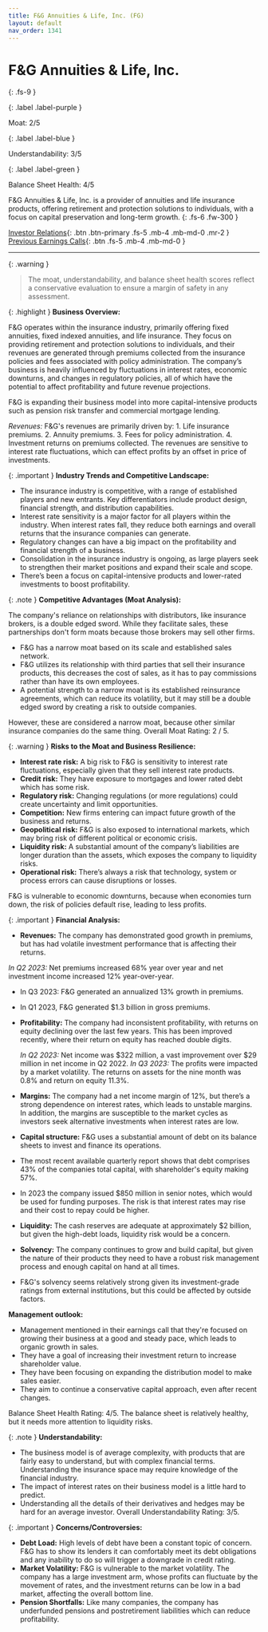 ```yaml
---
title: F&G Annuities & Life, Inc. (FG)
layout: default
nav_order: 1341
---
```


# F&G Annuities & Life, Inc.
{: .fs-9 }

{: .label .label-purple }

Moat: 2/5

{: .label .label-blue }

Understandability: 3/5

{: .label .label-green }

Balance Sheet Health: 4/5

F&G Annuities & Life, Inc. is a provider of annuities and life insurance products, offering retirement and protection solutions to individuals, with a focus on capital preservation and long-term growth.
{: .fs-6 .fw-300 }

[Investor Relations](https://www.google.com/search?q=FG+investor+relations){: .btn .btn-primary .fs-5 .mb-4 .mb-md-0 .mr-2 }
[Previous Earnings Calls](https://discountingcashflows.com/company/FG/transcripts/){: .btn .fs-5 .mb-4 .mb-md-0 }

---

{: .warning }
>The moat, understandability, and balance sheet health scores reflect a conservative evaluation to ensure a margin of safety in any assessment.



{: .highlight }
**Business Overview:**

F&G operates within the insurance industry, primarily offering fixed annuities, fixed indexed annuities, and life insurance. They focus on providing retirement and protection solutions to individuals, and their revenues are generated through premiums collected from the insurance policies and fees associated with policy administration.  The company’s business is heavily influenced by fluctuations in interest rates, economic downturns, and changes in regulatory policies, all of which have the potential to affect profitability and future revenue projections.

F&G is expanding their business model into more capital-intensive products such as pension risk transfer and commercial mortgage lending.

*Revenues:* F&G's revenues are primarily driven by:
     1. Life insurance premiums.
     2. Annuity premiums.
     3. Fees for policy administration.
     4. Investment returns on premiums collected.
     The revenues are sensitive to interest rate fluctuations, which can effect profits by an offset in price of investments. 

{: .important }
**Industry Trends and Competitive Landscape:**

* The insurance industry is competitive, with a range of established players and new entrants. Key differentiators include product design, financial strength, and distribution capabilities. 
* Interest rate sensitivity is a major factor for all players within the industry. When interest rates fall, they reduce both earnings and overall returns that the insurance companies can generate.
* Regulatory changes can have a big impact on the profitability and financial strength of a business. 
* Consolidation in the insurance industry is ongoing, as large players seek to strengthen their market positions and expand their scale and scope.
* There’s been a focus on capital-intensive products and lower-rated investments to boost profitability.

{: .note }
**Competitive Advantages (Moat Analysis):**

The company's reliance on relationships with distributors, like insurance brokers, is a double edged sword. While they facilitate sales, these partnerships don't form moats because those brokers may sell other firms. 

*   F&G has a narrow moat based on its scale and established sales network.
*   F&G utilizes its relationship with third parties that sell their insurance products, this decreases the cost of sales, as it has to pay commissions rather than have its own employees.
*   A potential strength to a narrow moat is its established reinsurance agreements, which can reduce its volatility, but it may still be a double edged sword by creating a risk to outside companies.

However, these are considered a narrow moat, because other similar insurance companies do the same thing. 
Overall Moat Rating: 2 / 5.

{: .warning }
**Risks to the Moat and Business Resilience:**

*   **Interest rate risk:** A big risk to F&G is sensitivity to interest rate fluctuations, especially given that they sell interest rate products.
*   **Credit risk:** They have exposure to mortgages and lower rated debt which has some risk.
*   **Regulatory risk:** Changing regulations (or more regulations) could create uncertainty and limit opportunities.
*   **Competition:**  New firms entering can impact future growth of the business and returns. 
*  **Geopolitical risk:** F&G is also exposed to international markets, which may bring risk of different political or economic crisis.
* **Liquidity risk:** A substantial amount of the company’s liabilities are longer duration than the assets, which exposes the company to liquidity risks.
*   **Operational risk:** There’s always a risk that technology, system or process errors can cause disruptions or losses.

F&G is vulnerable to economic downturns, because when economies turn down, the risk of policies default rise, leading to less profits.

{: .important }
**Financial Analysis:**

*   **Revenues:** The company has demonstrated good growth in premiums, but has had volatile investment performance that is affecting their returns.

   *In Q2 2023:* Net premiums increased 68% year over year and net investment income increased 12% year-over-year.
   * In Q3 2023: F&G generated an annualized 13% growth in premiums. 
   * In Q1 2023, F&G generated $1.3 billion in gross premiums.

*  **Profitability:** The company had inconsistent profitability, with returns on equity declining over the last few years. This has been improved recently, where their return on equity has reached double digits.

   *In Q2 2023:* Net income was $322 million, a vast improvement over $29 million in net income in Q2 2022.
   *In Q3 2023:* The profits were impacted by a market volatility. The returns on assets for the nine month was 0.8% and return on equity 11.3%.

*   **Margins:** The company had a net income margin of 12%, but there’s a strong dependence on interest rates, which leads to unstable margins. In addition, the margins are susceptible to the market cycles as investors seek alternative investments when interest rates are low.

*   **Capital structure:** F&G uses a substantial amount of debt on its balance sheets to invest and finance its operations.

   * The most recent available quarterly report shows that debt comprises 43% of the companies total capital, with shareholder's equity making 57%.
  * In 2023 the company issued $850 million in senior notes, which would be used for funding purposes. The risk is that interest rates may rise and their cost to repay could be higher.

*   **Liquidity:**  The cash reserves are adequate at approximately $2 billion, but given the high-debt loads, liquidity risk would be a concern.
*   **Solvency:** The company continues to grow and build capital, but given the nature of their products they need to have a robust risk management process and enough capital on hand at all times.
  *   F&G's solvency seems relatively strong given its investment-grade ratings from external institutions, but this could be affected by outside factors.

   **Management outlook:**
   *   Management mentioned in their earnings call that they're focused on growing their business at a good and steady pace, which leads to organic growth in sales.
   *   They have a goal of increasing their investment return to increase shareholder value.
   *   They have been focusing on expanding the distribution model to make sales easier.
   *   They aim to continue a conservative capital approach, even after recent changes.

Balance Sheet Health Rating: 4/5. The balance sheet is relatively healthy, but it needs more attention to liquidity risks.

{: .note }
**Understandability:**

*   The business model is of average complexity, with products that are fairly easy to understand, but with complex financial terms. Understanding the insurance space may require knowledge of the financial industry.
*   The impact of interest rates on their business model is a little hard to predict.
*   Understanding all the details of their derivatives and hedges may be hard for an average investor.
Overall Understandability Rating: 3/5.

{: .important }
**Concerns/Controversies:**

*  **Debt Load:** High levels of debt have been a constant topic of concern. F&G has to show its lenders it can comfortably meet its debt obligations and any inability to do so will trigger a downgrade in credit rating.
*  **Market Volatility:** F&G is vulnerable to the market volatility. The company has a large investment arm, whose profits can fluctuate by the movement of rates, and the investment returns can be low in a bad market, affecting the overall bottom line.
*   **Pension Shortfalls:** Like many companies, the company has underfunded pensions and postretirement liabilities which can reduce profitability.


